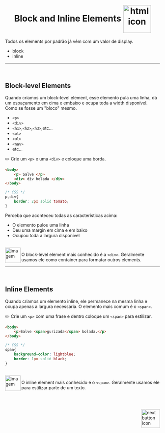 <h1 align="center">
    Block and Inline Elements
    <img src="https://cdn-icons-png.flaticon.com/512/207/207788.png" alt="html icon" width="90px" align="center" >
</h1>

Todos os elements por padrão já vêm com um valor de display.

- block
- inline

<hr>
<br>

## Block-level Elements
Quando criamos um block-level element, esse elemento pula uma linha, dá um espaçamento em cima e embaixo e ocupa toda a width disponível. Como se fosse um "bloco" mesmo.

- `<p>`
- `<div>`
- `<h1>`,`<h2>`,`<h3>`,etc...
- `<ol>`
- `<ul>`
- `<nav>`
- etc...

:pencil2: Crie um `<p>` e uma `<div>` e coloque uma borda.


```html
<body>
    <p> Salve </p>
    <div> div bolada </div>
</body>
```

```css
/* CSS */
p,div{
    border: 2px solid tomato;
}
```

Perceba que aconteceu todas as características acima:
- O elemento pulou uma linha
- Deu uma margin em cima e em baixo
- Ocupou toda a largura disponível

<br>

<img src="https://cdn-icons-png.flaticon.com/512/2810/2810051.png" alt="imagem" width="50px" align="left">

O block-level element mais conhecido é a `<div>`. Geralmente usamos ele como container para formatar outros elements.

<hr>
<br>

## Inline Elements
Quando criamos um elemento inline, ele permanece na mesma linha e ocupa apenas a largura necessária. O elemento mais comum é o `<span>`.

:pencil2: Crie um `<p>` com uma frase e dentro coloque um `<span>` para estilizar.

```html
<body> 
    <p>Salve <span>gurizada</span> bolada.</p>
</body>
```

```css
/* CSS */
span{
    background-color: lightblue;
    border: 1px solid black;
}
```

<br>

<img src="https://cdn-icons-png.flaticon.com/512/2810/2810051.png" alt="imagem" width="50px" align="left">

O inline element mais conhecido é o `<span>`. Geralmente usamos ele para estilizar parte de um texto.


<br>
<br>

<!-- Next page button-->
[<img src="https://cdn-icons-png.flaticon.com/512/5553/5553581.png" alt="next button icon" width="60px" align="right">](../9.class/html_class.md)
